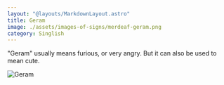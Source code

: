 ```yaml
---
layout: "@layouts/MarkdownLayout.astro"
title: Geram
image: ./assets/images-of-signs/merdeaf-geram.png
category: Singlish
---
```


"Geram" usually means furious, or very angry.
But it can also be used to mean cute.

![Geram](@signs/merdeaf-geram.png)
